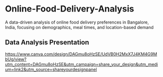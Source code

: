 # Online-Food-Delivery-Analysis
A data-driven analysis of online food delivery preferences in Bangalore, India, focusing on demographics, meal times, and location-based demand

## Data Analysis Presentation
  https://www.canva.com/design/DAGmu8oHzSE/UdVB0H2MxX7J4KM4G9MbUg/view?utm_content=DAGmu8oHzSE&utm_campaign=share_your_design&utm_medium=link2&utm_source=shareyourdesignpanel
